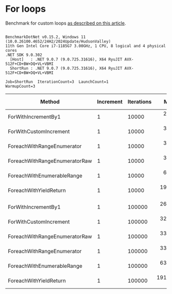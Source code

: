 ﻿# For loops

Benchmark for custom loops [as described on this article](https://habr.com/en/post/575916/).

```

BenchmarkDotNet v0.15.2, Windows 11 (10.0.26100.4652/24H2/2024Update/HudsonValley)
11th Gen Intel Core i7-1185G7 3.00GHz, 1 CPU, 8 logical and 4 physical cores
.NET SDK 9.0.302
  [Host]   : .NET 9.0.7 (9.0.725.31616), X64 RyuJIT AVX-512F+CD+BW+DQ+VL+VBMI
  ShortRun : .NET 9.0.7 (9.0.725.31616), X64 RyuJIT AVX-512F+CD+BW+DQ+VL+VBMI

Job=ShortRun  IterationCount=3  LaunchCount=1  
WarmupCount=3  

```
| Method                        | Increment | Iterations | Mean       | Error      | StdDev    | StdErr    | Min        | Max        | Op/s      | Ratio | Allocated | Alloc Ratio |
|------------------------------ |---------- |----------- |-----------:|-----------:|----------:|----------:|-----------:|-----------:|----------:|------:|----------:|------------:|
| ForWithIncrementBy1           | 1         | 10000      |   2.498 μs |  0.1008 μs | 0.0055 μs | 0.0032 μs |   2.494 μs |   2.504 μs | 400,358.1 |  1.00 |         - |          NA |
| ForWithCustomIncrement        | 1         | 10000      |   3.213 μs |  0.2895 μs | 0.0159 μs | 0.0092 μs |   3.200 μs |   3.231 μs | 311,202.0 |  1.29 |         - |          NA |
| ForeachWithRangeEnumerator    | 1         | 10000      |   3.265 μs |  0.3015 μs | 0.0165 μs | 0.0095 μs |   3.249 μs |   3.282 μs | 306,277.9 |  1.31 |         - |          NA |
| ForeachWithRangeEnumeratorRaw | 1         | 10000      |   3.307 μs |  0.7404 μs | 0.0406 μs | 0.0234 μs |   3.280 μs |   3.353 μs | 302,434.1 |  1.32 |         - |          NA |
| ForeachWithEnumerableRange    | 1         | 10000      |   6.274 μs |  1.3007 μs | 0.0713 μs | 0.0412 μs |   6.222 μs |   6.355 μs | 159,400.5 |  2.51 |      40 B |          NA |
| ForeachWithYieldReturn        | 1         | 10000      |  19.245 μs |  6.6454 μs | 0.3643 μs | 0.2103 μs |  18.843 μs |  19.554 μs |  51,962.1 |  7.70 |      56 B |          NA |
|                               |           |            |            |            |           |           |            |            |           |       |           |             |
| ForWithIncrementBy1           | 1         | 100000     |  26.158 μs |  9.8235 μs | 0.5385 μs | 0.3109 μs |  25.774 μs |  26.774 μs |  38,228.9 |  1.00 |         - |          NA |
| ForWithCustomIncrement        | 1         | 100000     |  32.184 μs |  0.6212 μs | 0.0341 μs | 0.0197 μs |  32.148 μs |  32.215 μs |  31,071.3 |  1.23 |         - |          NA |
| ForeachWithRangeEnumeratorRaw | 1         | 100000     |  33.836 μs | 14.1480 μs | 0.7755 μs | 0.4477 μs |  33.194 μs |  34.698 μs |  29,554.3 |  1.29 |         - |          NA |
| ForeachWithRangeEnumerator    | 1         | 100000     |  33.976 μs |  8.1353 μs | 0.4459 μs | 0.2575 μs |  33.470 μs |  34.312 μs |  29,432.5 |  1.30 |         - |          NA |
| ForeachWithEnumerableRange    | 1         | 100000     |  63.578 μs | 19.7440 μs | 1.0822 μs | 0.6248 μs |  62.460 μs |  64.621 μs |  15,728.6 |  2.43 |      40 B |          NA |
| ForeachWithYieldReturn        | 1         | 100000     | 191.852 μs | 74.8363 μs | 4.1020 μs | 2.3683 μs | 188.791 μs | 196.513 μs |   5,212.4 |  7.34 |      56 B |          NA |
